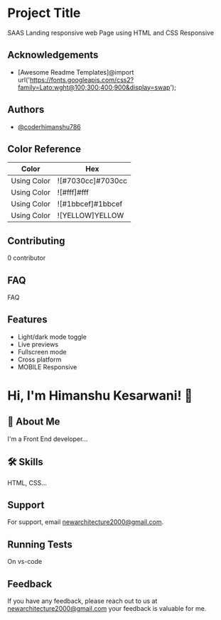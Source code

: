 <!----------------------README --------------->
# Project Title
SAAS Landing responsive web Page using HTML and CSS
Responsive



## Acknowledgements

 - [Awesome Readme Templates]@import url('https://fonts.googleapis.com/css2?family=Lato:wght@100;300;400;900&display=swap');
## Authors

- [@coderhimanshu786](https://www.github.com/coderhimanshu786)

## Color Reference

| Color             | Hex                                                                |
| ----------------- | ------------------------------------------------------------------ |
| Using Color | ![#7030cc]#7030cc |
| Using Color | ![#fff]#fff |
| Using Color | ![#1bbcef]#1bbcef |
| Using Color | ![YELLOW]YELLOW |



## Contributing

0 contributor



## FAQ

FAQ


## Features

- Light/dark mode toggle
- Live previews
- Fullscreen mode
- Cross platform
- MOBILE Responsive


# Hi, I'm Himanshu Kesarwani! 👋


## 🚀 About Me
I'm a Front End developer...


## 🛠 Skills

 HTML, CSS...


## Support

For support, email newarchitecture2000@gmail.com.


## Running Tests

On vs-code


## Feedback

If you have any feedback, please reach out to us at newarchitecture2000@gmail.com your feedback is valuable for me.

